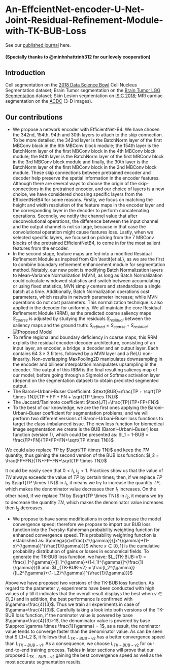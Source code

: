# An-EffcientNet-encoder-U-Net-Joint-Residual-Refinement-Module-with-TK-BUB-Loss
See our [published journal](https://www.sciencedirect.com/science/article/abs/pii/S1746809423000642?via%3Dihub) here.
#### (Specially thanks to @minhnhattrinh312 for our lovely cooperation)
## Introduction
Cell segmentation on the [2018 Data Science Bowl](https://www.kaggle.com/c/data-science-bowl-2018) Cell Nucleus Segmentation dataset; Brain Tumor segmentation on the [Brain Tumor LGG Segmentation](https://www.kaggle.com/datasets/mateuszbuda/lgg-mri-segmentation) dataset; Skin Lesion segmentation on [ISIC 2018](https://challenge.isic-archive.com/landing/2018/45/); MRI cardiac segmentation on the [ACDC](https://www.creatis.insa-lyon.fr/Challenge/acdc/databases.html) (3-D images).
## Our contributions
* We propose a network encoder with EfficientNet-B4. We have chosen the 342nd, 154th, 94th and 30th layers to attach to the skip connection. To be more detailed, the 342nd layer is the BatchNorm layer of the first MBConv block in the 6th MBConv block module; the 154th layer is the BatchNorm layer of the first MBConv block in the 4th MBConv block module; the 94th layer is the BatchNorm layer of the first MBConv block in the 3rd MBConv block module and finally, the 30th layer is the BatchNorm layer of the first MBConv block in the 2nd MBConv block module. These skip connections between pretrained encoder and decoder help preserve the spatial information in the encoder features. Although there are several ways to choose the origin of the skip-connections in the pretrained encoder, and our choice of layers is a new choice, we have considered choosing specific layers from the EfficientNetB4 for some reasons. Firstly, we focus on matching the height and width resolution of the feature maps in the encoder layer and the corresponding layer in the decoder to perform concatenating operations. Secondly, we notify the channel value that after deconvolutional operations, the difference between the input channel and the output channel is not so large, because in that case the convolutional operation might cause features loss. Lastly, when we selected specific layers, we focused on picking from the 7 MBConv blocks of the pretrained EfficientNetB4, to come in for the most salient features from the encoder. 
* In the second stage, feature maps are fed into a modified Residual Refinement Module as inspired from Qin \textit{et al.}, as we are the first to combine boundary refinement enhancement module for segmentation method. Notably, our new point is modifying Batch Normalization layers to Mean-Variance Normalization (MVN), as long as Batch Normalization could calculate windowed statistics and switch between accumulating or using fixed statistics, MVN simply centers and standardizes a single batch at a time. Additionally, Batch Normalization operations cost parameters, which results in network parameter increase; while MVN operations do not cost parameters. This normalization technique is also applied in the decoder for uniformity. We all maintain the core Residual Refinement Module (RRM), as the predicted coarse saliency maps $S_{coarse}$ is adjusted by studying the residuals $S_{residual}$ between the saliency maps and the ground truth: $S_{refined} = S_{coarse} + S_{residual}$
![Proposed Model](https://github.com/tswizzle141/An-EffcientNet-encoder-U-Net-Joint-Residual-Refinement-Module-with-TK-BUB-Loss/blob/main/1.jpg)
* To refine regional and boundary deficiency in coarse maps, this RRM exploits the residual encoder-decoder architecture, consisting of an input layer, an encoder, a bridge, a decoder and an output layer. Each contains 64 $3 \times 3$ filters, followed by a MVN layer and a ReLU non-linearity. Non-overlapping MaxPooling2D manipulates downsampling in the encoder and bilinear interpolation manipulates upsampling in the decoder. The output of this RRM is the final resulting saliency map of our model; before going through a Sigmoid or Softmax activation layer (depend on the segmentation dataset) to obtain predicted segmented output.
* The Baroni–Urbani–Buser Coefficient: $\text{BUB}=\frac{TP + \sqrt{TP \times TN}}{TP + FP + FN + \sqrt{TP \times TN}}$
* The Jaccard/Tanimoto coefficient: $\text{JT}=\frac{TP}{TP+FP+FN}$
* To the best of our knowledge, we are the first ones applying the Baroni–Urbani–Buser coefficient for segmentation problems; and we will perform two different versions of Baroni–Urbani–Buser loss functions to target the class-imbalanced issue. The new loss function for biomedical image segmentation we create is the BUB (Baroni–Urbani–Buser) loss function (version 1), which could be presented as: $l_1 = 1-BUB = \frac{FP+FN}{TP+FP+FN+\sqrt{TP \times TN}}$

We could also replace $TP$ by $\sqrt{TP \times TN}$ and keep the $TN$ quantity, thus gaining the second version of the BUB loss function: $l_2 = \frac{FP+FN}{TN+FP+FN+\sqrt{TP \times TN}}$

It could be easily seen that $0< l_1,l_2 <1$. Practices show us that the value of $TN$ always exceeds the value of $TP$ by certain times; then, if we replace $TP$ by $\sqrt{TP \times TN}$ in $l_1$, it means we try to increase the quantity $TP$, which makes the denominator value decreases then $l_1$ increases. On the other hand, if we replace $TN$ by $\sqrt{TP \times TN}$ in $l_2$, it means we try to decrease the quantity $TN$, which makes the denominator value increases then $l_2$ decreases.
* We propose to have some modifications in order to increase the model convergence speed; therefore we propose to import our BUB loss function into the Tversky-Kahneman probability weighting function for enhanced convergence speed. This probability weighting function is established as: $\omega(x)=\frac{x^{\gamma}}{[x^{\gamma}+(1-x)^{\gamma}]^{\frac{1}{\gamma}}}$
where $x \in [0,1]$ is the cumulative probability distribution of gains or losses in economical fields. To generate the TK-BUB loss function, we have: $L_{TK-BUB-v1} = \frac{l_1^{\gamma}}{[l_1^{\gamma}+(1-l_1)^{\gamma}]^{\frac{1}{\gamma}}}$
and: $L_{TK-BUB-v2} = \frac{l_2^{\gamma}}{[l_2^{\gamma}+(1-l_2)^{\gamma}]^{\frac{1}{\gamma}}}$

Above we have proposed two versions of the TK-BUB loss function. As regard to the parameter $\gamma$, experiments have been conducted with high values of $\gamma$ till it indicates that the overall result displays the best when $\gamma \in (1,2)$ and in addition, the best performance is confirmed with $\gamma=\frac{4}{3}$. Thus we train all experiments in case of $\gamma=\frac{4}{3}$. Carefully taking a look into both versions of the TK-BUB loss function, if the nominator value is powered by base $\gamma=\frac{4}{3}>1$, the denominator value is powered by base $\approx \gamma \times \frac{1}{\gamma} = 1$, as a result, the nominator value tends to converge faster than the denominator value. As can be seen that $ l_1>l_2 $, it follows that $L_{TK-BUB-v2}$ has a better convergence speed than $L_{TK-BUB-v1}$. As a consequence, we choose $L_{TK-BUB-v2}$ for our end-to-end training process. Tables in later sections will prove that our proposed $L_{TK-BUB-v2}$ gaining the best convergence speed as well as the most accurate segmentation results.
